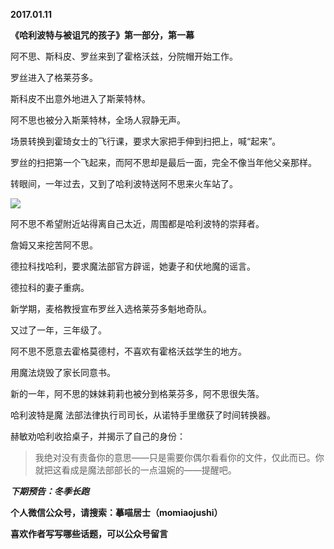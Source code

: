 
          
            
**2017.01.11**

**《哈利波特与被诅咒的孩子》第一部分，第一幕**

阿不思、斯科皮、罗丝来到了霍格沃兹，分院帽开始工作。

罗丝进入了格莱芬多。

斯科皮不出意外地进入了斯莱特林。

阿不思也被分入斯莱特林，全场人寂静无声。

场景转换到霍琦女士的飞行课，要求大家把手伸到扫把上，喊“起来”。

罗丝的扫把第一个飞起来，而阿不思却是最后一面，完全不像当年他父亲那样。

转眼间，一年过去，又到了哈利波特送阿不思来火车站了。




![](//upload-images.jianshu.io/upload_images/51001-115b5820c139b2d0.jpg)




阿不思不希望附近站得离自己太近，周围都是哈利波特的崇拜者。

詹姆又来挖苦阿不思。

德拉科找哈利，要求魔法部官方辟谣，她妻子和伏地魔的谣言。

德拉科的妻子重病。

新学期，麦格教授宣布罗丝入选格莱芬多魁地奇队。

又过了一年，三年级了。

阿不思不愿意去霍格莫德村，不喜欢有霍格沃兹学生的地方。

用魔法烧毁了家长同意书。

新的一年，阿不思的妹妹莉莉也被分到格莱芬多，阿不思很失落。

哈利波特是魔 法部法律执行司司长，从诺特手里缴获了时间转换器。

赫敏劝哈利收拾桌子，并揭示了自己的身份：
>我绝对没有责备你的意思——只是需要你偶尔看看你的文件，仅此而已。你就把这看成是魔法部部长的一点温婉的——提醒吧。




***下期预告：冬季长跑***


**个人微信公众号，请搜索：摹喵居士（momiaojushi）**

**喜欢作者写写哪些话题，可以公众号留言**

          
        